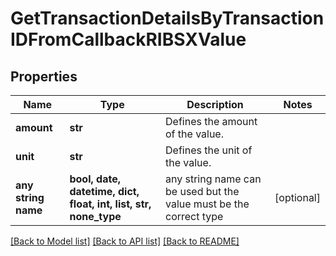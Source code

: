 # GetTransactionDetailsByTransactionIDFromCallbackRIBSXValue


## Properties
Name | Type | Description | Notes
------------ | ------------- | ------------- | -------------
**amount** | **str** | Defines the amount of the value. | 
**unit** | **str** | Defines the unit of the value. | 
**any string name** | **bool, date, datetime, dict, float, int, list, str, none_type** | any string name can be used but the value must be the correct type | [optional]

[[Back to Model list]](../README.md#documentation-for-models) [[Back to API list]](../README.md#documentation-for-api-endpoints) [[Back to README]](../README.md)


